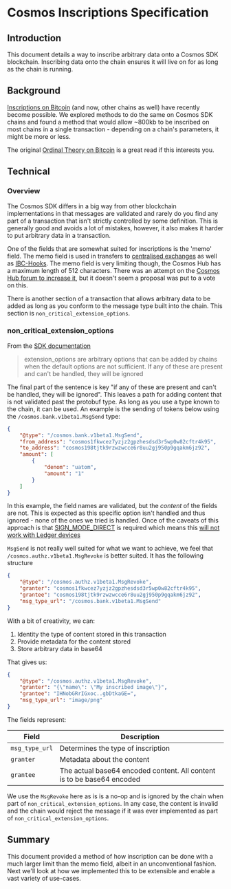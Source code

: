 # Cosmos Inscriptions Specification

## Introduction

This document details a way to inscribe arbitrary data onto a Cosmos SDK blockchain. Inscribing data onto the chain ensures it will live on for as long as the chain is running.

## Background

[Inscriptions on Bitcoin](https://docs.ordinals.com/guides/inscriptions.html) (and now, other chains as well) have recently become possible. We explored methods to do the same on Cosmos SDK chains and found a method that would allow ~800kb to be inscribed on most chains in a single transaction - depending on a chain's parameters, it might be more or less.

The original [Ordinal Theory on Bitcoin](https://docs.ordinals.com/) is a great read if this interests you.


## Technical

### Overview

The Cosmos SDK differs in a big way from other blockchain implementations in that messages are validated and rarely do you find any part of a transaction that isn't strictly controlled by some definition. This is generally good and avoids a lot of mistakes, however, it also makes it harder to put arbitrary data in a transaction.

One of the fields that are somewhat suited for inscriptions is the 'memo' field. The memo field is used in transfers to [centralised exchanges](https://support.ledger.com/hc/en-us/articles/360013713840-Cosmos-ATOM-?docs=true) as well as [IBC-Hooks](https://github.com/cosmos/ibc-apps/blob/main/modules/ibc-hooks/README.md). The memo field is very limiting though, the Cosmos Hub has a maximum length of 512 characters. There was an attempt on the [Cosmos Hub forum to increase it](https://forum.cosmos.network/t/last-call-increase-the-size-of-the-memo-field-to-100kb-and-10x-the-cost-of-bytes/11500), but it doesn't seem a proposal was put to a vote on this.

There is another section of a transaction that allows arbitrary data to be added as long as you conform to the message type built into the chain.
This section is `non_critical_extension_options`.

### non_critical_extension_options

From the [SDK documentation](https://docs.cosmos.network/v0.45/core/proto-docs.html)

> extension_options are arbitrary options that can be added by chains when the default options are not sufficient. If any of these are present and can't be handled, they will be ignored

The final part of the sentence is key "if any of these are present and can't be handled, they will be ignored". This leaves a path for adding content that is not validated past the protobuf type. As long as you use a type known to the chain, it can be used. An example is the sending of tokens below using the `/cosmos.bank.v1beta1.MsgSend` type:

```json
{
    "@type": "/cosmos.bank.v1beta1.MsgSend",
    "from_address": "cosmos1fkwcez7yzjz2gpzhesdsd3r5wp0w82cftr4k95",
    "to_address": "cosmos198tjtk9rzwzwcce6r8uu2gj950p9gqakm6jz92",
    "amount": [
        {
            "denom": "uatom",
            "amount": "1"
        }
    ]
}
```

In this example, the field names are validated, but the _content_ of the fields are not. This is expected as this specific option isn't handled and thus ignored - none of the ones we tried is handled. Once of the caveats of this approach is that [SIGN_MODE_DIRECT](https://docs.cosmos.network/main/learn/advanced/transactions#sign_mode_direct-preferred) is required which means this [will not work with Ledger devices](https://docs.cosmos.network/main/build/architecture/adr-050-sign-mode-textual#context)

`MsgSend` is not really well suited for what we want to achieve, we feel that `/cosmos.authz.v1beta1.MsgRevoke` is better suited. It has the following structure

```json
{
    "@type": "/cosmos.authz.v1beta1.MsgRevoke",
    "granter": "cosmos1fkwcez7yzjz2gpzhesdsd3r5wp0w82cftr4k95",
    "grantee": "cosmos198tjtk9rzwzwcce6r8uu2gj950p9gqakm6jz92",
    "msg_type_url": "/cosmos.bank.v1beta1.MsgSend"
}
```

With a bit of creativity, we can:

1. Identity the type of content stored in this transaction
2. Provide metadata for the content stored
3. Store arbitrary data in base64

That gives us:

```json
{
    "@type": "/cosmos.authz.v1beta1.MsgRevoke",
    "granter": "{\"name\": \"My inscribed image\"}",
    "grantee": "IHNobGRrIGxoc..gbDtkaGE=",
    "msg_type_url": "image/png"
}
```

The fields represent:

|Field|Description|
|-----|-----------|
|`msg_type_url`|Determines the type of inscription|
|`granter`|Metadata about the content|
|`grantee`|The actual base64 encoded content. All content is to be base64 encoded|

We use the `MsgRevoke` here as is is a no-op and is ignored by the chain when part of `non_critical_extension_options`. In any case, the content is invalid and the chain would reject the message if it was ever implemented as part of `non_critical_extension_options`.

## Summary

This document provided a method of how inscription can be done with a much larger limit than the memo field, albeit in an unconventional fashion. Next we'll look at how we implemented this to be extensible and enable a vast variety of use-cases.